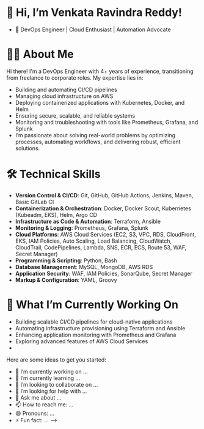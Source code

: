 👋 Hi, I’m Venkata Ravindra Reddy!
===================================
- 🌟 DevOps Engineer | Cloud Enthusiast | Automation Advocate

👨‍💻 About Me
============
Hi there! I'm a DevOps Engineer with 4+ years of experience, transitioning from freelance to corporate roles. My expertise lies in:
- Building and automating CI/CD pipelines
- Managing cloud infrastructure on AWS
- Deploying containerized applications with Kubernetes, Docker, and Helm
- Ensuring secure, scalable, and reliable systems
- Monitoring and troubleshooting with tools like Prometheus, Grafana, and Splunk
- I’m passionate about solving real-world problems by optimizing processes, automating workflows, and delivering robust, efficient solutions.

🛠️ Technical Skills
=====================
- **Version Control & CI/CD**: Git, GitHub, GitHub Actions, Jenkins, Maven, Basic GitLab CI
- **Containerization & Orchestration**: Docker, Docker Scout, Kubernetes (Kubeadm, EKS), Helm, Argo CD
- **Infrastructure as Code & Automation**: Terraform, Ansible
- **Monitoring & Logging**: Prometheus, Grafana, Splunk
- **Cloud Platforms**: AWS Cloud Services (EC2, S3, VPC, RDS, CloudFront, EKS, IAM Policies, Auto Scaling, Load Balancing, CloudWatch, CloudTrail, CodePipelines, Lambda, SNS, ECR, ECS, Route 53, WAF, Secret Manager)
- **Programming & Scripting**: Python, Bash
- **Database Management**: MySQL, MongoDB, AWS RDS
- **Application Security**: WAF, IAM Policies, SonarQube, Secret Manager
- **Markup & Configuration**: YAML, Groovy

🔧 What I’m Currently Working On
=================================
- Building scalable CI/CD pipelines for cloud-native applications
- Automating infrastructure provisioning using Terraform and Ansible
- Enhancing application monitoring with Prometheus and Grafana
- Exploring advanced features of AWS Cloud Services
- 

Here are some ideas to get you started:

- 🔭 I’m currently working on ...
- 🌱 I’m currently learning ...
- 👯 I’m looking to collaborate on ...
- 🤔 I’m looking for help with ...
- 💬 Ask me about ...
- 📫 How to reach me: ...
- 😄 Pronouns: ...
- ⚡ Fun fact: ...
-->
